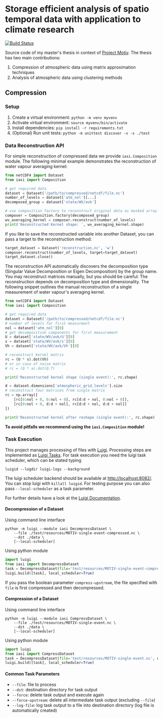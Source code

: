 # Storage efficient analysis of spatio temporal data with application to climate research

[![Build Status](https://drone.weberandreas.eu/api/badges/weberandreaseu/iasi/status.svg)](https://drone.weberandreas.eu/weberandreaseu/iasi)

Source code of my master's thesis in context of [Project Motiv](http://gepris.dfg.de/gepris/projekt/290612604).
The thesis has two main contributions:

1. Compression of atmospheric data using matrix approximation techniques
1. Analysis of atmospheric data using clustering methods


## Compression



### Setup

1. Create a virtual environment: `python -m venv myvenv`
1. Activate virtual environment: `source myvenv/bin/activate`
1. Install dependencies: `pip install -r requirements.txt`
1. (Optional) Run unit tests: `python -m unittest discover -v -s ./test`


### Data Reconstruction API

For simple reconstruction of compressed data we provide `iasi.Composition` module.
The following minimal example demonstrates the reconstruction of water vapour averaging kernel:

```python
from netCDF4 import Dataset
from iasi import Composition

# get required data
dataset = Dataset('/path/to/compressed/netcdf/file.nc')
number_of_levels = dataset['atm_nol'][...]
decomposed_group = dataset['state/WV/avk']

# use composition factory to reconstruct original data as masked array
composer = Composition.factory(decomposed_group)
wv_averaging_kernel = composer.reconstruct(number_of_levels)
print('Reconstructed Kernel shape: ', wv_averaging_kernel.shape)
```

If you like to save the reconstructed variable into another Dataset,
you can pass a target to the reconstruction method:

```python
target_dataset = Dataset('reconstruction.nc', 'w')
composer.reconstruct(number_of_levels, target=target_dataset)
target_dataset.close()
```

The reconstruction API automatically discovers the decomposition type (Singular Value Decomposition or Eigen Decomposition) by the group name.
You may reconstruct matrices manually, but you should be careful:
The reconstruction depends on decomposition type and dimensionality.
The following snippet outlines the manual reconstruction of a single measurement of water vapour's averaging kernel.

```python
from netCDF4 import Dataset
from iasi import Composition

# get required data
dataset = Dataset('/path/to/compressed/netcdf/file.nc')
# number of levels for first measurment
nol = dataset['atm_nol'][0]
# get decomposition components for first measurement
U = dataset['state/WV/avk/U'][0]
s = dataset['state/WV/avk/s'][0]
Vh = dataset['state/WV/avk/Vh'][0]

# reconstruct kernel matrix
rc = (U * s).dot(Vh)
# or in case of noise matrix
# rc = (Q * a).dot(Q.T)

print('Reconstructed kernel shape (single event):', rc.shape)

d = dataset.dimensions['atmospheric_grid_levels'].size
# reconstruct four matrices from single matrix
rc = np.array([
    [rc[0:nol + 0, 0:nol + 0], rc[d:d + nol, 0:nol + 0]],
    [rc[0:nol + 0, d:d + nol], rc[d:d + nol, d:d + nol]]
])

print('Reconstructed kernel after reshape (single event):', rc.shape)

```
__To avoid pitfalls we recommend using the `iasi.Composition` module!__


### Task Execution

This project manages processing of files with [Luigi](https://github.com/spotify/luigi/).
Processing steps are implemented as [Luigi Tasks](https://luigi.readthedocs.io/en/stable/tasks.html).
For task execution you need the luigi task scheduler, which can be stated typing
```
luigid --logdir luigi-logs --background
```
The luigi scheduler backend should be available at [http://localhost:8082/](http://localhost:8082/). You can stop luigi with `killall luigid`.
For testing purpose you can also pass `--local-scheduler` as a task parameter.

For further details have a look at the [Luigi Documentation](https://luigi.readthedocs.io/).

#### Decompression of a Dataset

Using command line interface

```
python -m luigi --module iasi DecompressDataset \
    --file ./test/resources/MOTIV-single-event-compressed.nc \
    --dst ./data \
    [--local-scheduler]
```

Using python module

```python
import luigi
from iasi import DecompressDataset
task = DecompressDataset(file='test/resources/MOTIV-single-event-compressed.nc', dst='data')
luigi.build([task], local_scheduler=True)
```

If you pass the boolean parameter `compress-upstream`, the file specified with `file` is first compressed and then decompressed.

#### Compression of a Dataset

Using command line interface

```
python -m luigi --module iasi CompressDataset \
    --file ./test/resources/MOTIV-single-event.nc \
    --dst ./data \
    [--local-scheduler]
```

Using python module
```python
import luigi
from iasi import CompressDataset
task = DecompressDataset(file='test/resources/MOTIV-single-event.nc', dst='data')
luigi.build([task], local_scheduler=True)
```

#### Common Task Parameters

- `--file`: file to process
- `--dst`: destination directory for task output
- `--force`: delete task output and execute again
- `--force-upstream`: delete all intermediate task output (excluding `--file`)
- `--log-file`: log task output to a file into destination directory (log file is automatically created)

